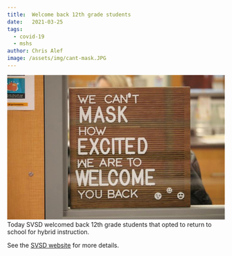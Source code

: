 ```yaml
---
title:  Welcome back 12th grade students
date:   2021-03-25
tags:
  - covid-19
  - mshs
author: Chris Alef
image: /assets/img/cant-mask.JPG
---
```

![We can't mask how excited we are to welcome you back](assets/img/cant-mask.JPG)
Today SVSD welcomed back 12th grade students that opted to return to school for hybrid instruction.

See the [SVSD website](https://www.svsd410.org/site/default.aspx?PageType=3&DomainID=4&ModuleInstanceID=39&ViewID=6446EE88-D30C-497E-9316-3F8874B3E108&RenderLoc=0&FlexDataID=28362&PageID=1) for more details.
